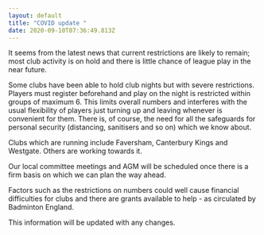 ```yaml
---
layout: default
title: "COVID update "
date: 2020-09-10T07:36:49.813Z
---
```

It seems from the latest news that current restrictions are likely to remain; most club activity is on hold and there is little chance of league play in the near future.

Some clubs have been able to hold club nights but with severe restrictions. Players must register beforehand and play on the night is restricted within groups of maximum 6. This limits overall numbers and interferes with the usual flexibility of players just turning up and leaving whenever is convenient for them. There is, of course, the need for all the  safeguards for personal security (distancing, sanitisers and so on) which we know about.

Clubs which are running include Faversham, Canterbury Kings and Westgate. Others are working towards it. 

Our local committee meetings and AGM  will be scheduled once there is a firm basis on which we can plan the way ahead.

Factors such as the restrictions on numbers could well cause financial difficulties for clubs and there are grants available to help - as circulated by Badminton England.

This information will be updated with any changes.